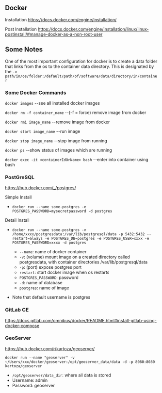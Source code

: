 ## Docker

Installation
https://docs.docker.com/engine/installation/

Post Installation
https://docs.docker.com/engine/installation/linux/linux-postinstall/#manage-docker-as-a-non-root-user

## Some Notes

One of the most important configuration for docker is to create a data folder that links from the os to the container data directory.
This is designated by the `-v path/in/os/folder:/default/path/of/software/data/directory/in/container`

### Some Docker Commands

`docker images`   --see all installed docker images

`docker rm -f container_name` --(-f = force) remove image from docker

`docker rmi image_name` --remove image from docker

`docker start image_name` --run image

`docker stop image_name`  --stop image from running

`docker ps`  --show status of images which are running

`docker exec -it <containerIdOrName> bash`  --enter into container using bash

### PostGreSQL
https://hub.docker.com/_/postgres/

Simple Install
  * `docker run --name some-postgres -e POSTGRES_PASSWORD=mysecretpassword -d postgres`

Detail Install
  * `docker run --name some-postgres -v /home/xxxx/postgresdata:/var/lib/postgresql/data -p 5432:5432 --restart=always -e POSTGRES_DB=postgres -e POSTGRES_USER=xxxx -e POSTGRES_PASSWORD=xxxx -d postgres`   
      * `--name`: name of docker container
      * `-v`: (volume) mount image on a created directory called postgresdata, with container directories /var/lib/postgresql/data
      * `-p`: (port) expose postgres port
      * `restart`: start docker image when os restarts
      * `POSTGRES_PASSWORD`: password
      * `-d`: name of database
      * `postgres`: name of image

  * Note that default username is postgres

  
### GitLab CE
https://docs.gitlab.com/omnibus/docker/README.html#install-gitlab-using-docker-compose


### GeoServer
https://hub.docker.com/r/kartoza/geoserver/

`docker run --name "geoserver" -v ~/Users/xxx/docker/geoserver:/opt/geoserver_data/data -d -p 8080:8080 kartoza/geoserver`
  * `/opt/geoserver/data_dir`: where all data is stored
  * Username: admin
  * Password: geoserver


